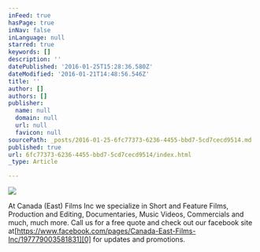 ```yaml
---
inFeed: true
hasPage: true
inNav: false
inLanguage: null
starred: true
keywords: []
description: ''
datePublished: '2016-01-25T15:28:36.580Z'
dateModified: '2016-01-21T14:48:56.546Z'
title: ''
author: []
authors: []
publisher:
  name: null
  domain: null
  url: null
  favicon: null
sourcePath: _posts/2016-01-25-6fc77373-6236-4455-bbd7-5cd7cecd9514.md
published: true
url: 6fc77373-6236-4455-bbd7-5cd7cecd9514/index.html
_type: Article

---
```

![](https://the-grid-user-content.s3-us-west-2.amazonaws.com/75b70697-6ab5-489b-95c9-e3939451a2dd.JPG)

At Canada (East) Films Inc we specialize in Short and Feature Films, Production and Editing, Documentaries,  Music Videos, Commercials and much, much more.  Call us for a free quote and check out our facebook site at[https://www.facebook.com/pages/Canada-East-Films-Inc/197779003581831][0] for updates and promotions.

[0]: https://www.facebook.com/pages/Canada-East-Films-Inc/197779003581831
